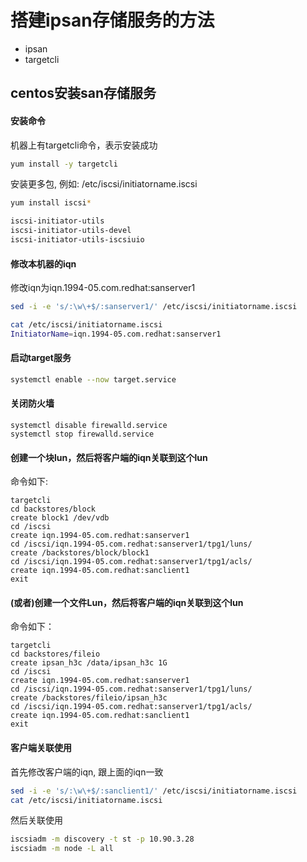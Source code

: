 # 搭建ipsan存储服务的方法

* ipsan
* targetcli

## centos安装san存储服务

#### 安装命令

机器上有targetcli命令，表示安装成功
```bash
yum install -y targetcli
```

安装更多包, 例如: /etc/iscsi/initiatorname.iscsi
```bash
yum install iscsi*

iscsi-initiator-utils
iscsi-initiator-utils-devel
iscsi-initiator-utils-iscsiuio
```

#### 修改本机器的iqn

修改iqn为iqn.1994-05.com.redhat:sanserver1
```bash
sed -i -e 's/:\w\+$/:sanserver1/' /etc/iscsi/initiatorname.iscsi

cat /etc/iscsi/initiatorname.iscsi 
InitiatorName=iqn.1994-05.com.redhat:sanserver1
```

#### 启动target服务

```bash
systemctl enable --now target.service
```

#### 关闭防火墙

```
systemctl disable firewalld.service
systemctl stop firewalld.service
```

#### 创建一个块lun，然后将客户端的iqn关联到这个lun

命令如下:
```
targetcli
cd backstores/block
create block1 /dev/vdb
cd /iscsi
create iqn.1994-05.com.redhat:sanserver1
cd /iscsi/iqn.1994-05.com.redhat:sanserver1/tpg1/luns/
create /backstores/block/block1
cd /iscsi/iqn.1994-05.com.redhat:sanserver1/tpg1/acls/
create iqn.1994-05.com.redhat:sanclient1
exit 
```

#### (或者)创建一个文件Lun，然后将客户端的iqn关联到这个lun

命令如下：  
```
targetcli
cd backstores/fileio
create ipsan_h3c /data/ipsan_h3c 1G
cd /iscsi
create iqn.1994-05.com.redhat:sanserver1
cd /iscsi/iqn.1994-05.com.redhat:sanserver1/tpg1/luns/
create /backstores/fileio/ipsan_h3c
cd /iscsi/iqn.1994-05.com.redhat:sanserver1/tpg1/acls/
create iqn.1994-05.com.redhat:sanclient1
exit 
```

#### 客户端关联使用

首先修改客户端的iqn, 跟上面的iqn一致
```bash
sed -i -e 's/:\w\+$/:sanclient1/' /etc/iscsi/initiatorname.iscsi
cat /etc/iscsi/initiatorname.iscsi 
```

然后关联使用
```bash
iscsiadm -m discovery -t st -p 10.90.3.28
iscsiadm -m node -L all
```
